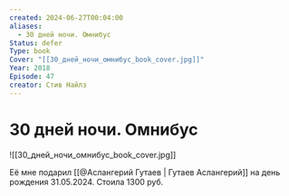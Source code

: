```yaml
---
created: 2024-06-27T00:04:00
aliases:
  - 30 дней ночи. Омнибус
Status: defer
Type: book
Cover: "[[30_дней_ночи_омнибус_book_cover.jpg]]"
Year: 2018
Episode: 47
creator: Стив Найлз
---
```


# 30 дней ночи. Омнибус

![[30_дней_ночи_омнибус_book_cover.jpg]]

Её мне подарил [[@Аслангерий Гутаев | Гутаев Аслангерий]] на день рождения 31.05.2024. Стоила 1300 руб.
